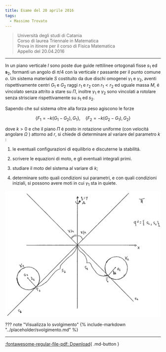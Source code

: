 ```yaml
---
title: Esame del 20 aprile 2016
tags:
  - Massimo Trovato
---
```


>Università degli studi di Catania<br> Corso di laurea Triennale in Matematica<br> Prova in itinere per il corso di Fisica Matematica<br> Appello del 20.04.2016

---

In un piano verticale $I$ sono poste due guide rettilinee ortogonali
fisse $s_{1}$ ed $\mathbf{s}_{2}$, formanti un angolo di $\pi / 4$ con
la verticale $\mathrm{r}$ passante per il punto comune $o$. Un sistema
materiale $S$ costituito da due dischi omogenei $\gamma_{1}$ e
$\gamma_{2}$, aventi rispettivamente centri $G_{1}$ e $G_{2}$ raggi
$r_{1}$ e $r_{2}$ con $r_{1}<r_{2}$ ed uguale massa $M$, é vincolato
senza attrito a stare su $\Pi$, inoltre $\gamma_{1}$ e $\gamma_{2}$ sono
vincolati a rotolare senza strisciare rispettivamente su $s_{1}$ ed
$s_{2}$.

Sapendo che sul sistema oltre alla forza peso agiscono le forze

$$\left\{F_{1}=-k\left(G_{1}-G_{2}\right), G_{1}\right\}, \quad\left\{F_{2}=-k\left(G_{2}-G_{1}\right), G_{2}\right\}$$

dove $k>0$ e che il piano $\Pi$ é posto in rotazione uniforme (con
velocitá angolare $\Omega$ ) attorno ad $r$, si chiede di determinare al
variare del parametro $k$ :

1.  le eventuali configurazioni di equilibrio e discuterne la stabilitá.

2.  scrivere le equazioni di moto, e gli eventuali integrali primi.

3.  studiare il moto del sistema al variare di $k$;

4.  determinare sotto quali condizioni sui parametri, e con quali
    condizioni iniziali, si possono avere moti in cui $\gamma_{1}$ sta
    in quiete.

![image](images/2023_04_03_c2b519dab57738b76b16g-03.jpg)

??? note "Visualizza lo svolgimento"
    {% include-markdown "../placeholder/svolgimento.md" %}

---

[:fontawesome-regular-file-pdf: Download](pdf/2014-2016-t.pdf){ .md-button }
